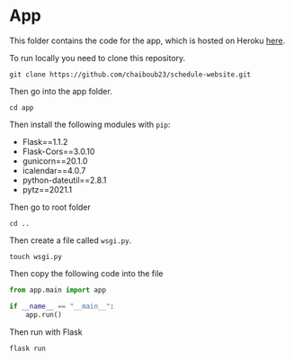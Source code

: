 # App

This folder contains the code for the app, which is hosted on Heroku [here](https://rnsportalv2.herokuapp.com/ "Website").

To run locally you need to clone this repository.

`git clone https://github.com/chaiboub23/schedule-website.git`

Then go into the app folder.

`cd app`

Then install the following modules with `pip`:
* Flask==1.1.2
* Flask-Cors==3.0.10
* gunicorn==20.1.0
* icalendar==4.0.7
* python-dateutil==2.8.1
* pytz==2021.1

Then go to root folder

`cd ..`

Then create a file called `wsgi.py`.

`touch wsgi.py`

Then copy the following code into the file

```python
from app.main import app

if __name__ == "__main__":
    app.run()
```

Then run with Flask

`flask run`
